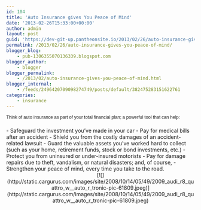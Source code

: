 ```yaml
---
id: 104
title: 'Auto Insurance gives You Peace of Mind'
date: '2013-02-26T15:33:00+00:00'
author: admin
layout: post
guid: 'https://dev-git-up.pantheonsite.io/2013/02/26/auto-insurance-gives-you-peace-of-mind/'
permalink: /2013/02/26/auto-insurance-gives-you-peace-of-mind/
blogger_blog:
    - pub-1306355070136339.blogspot.com
blogger_author:
    - blogger
blogger_permalink:
    - /2013/02/auto-insurance-gives-you-peace-of-mind.html
blogger_internal:
    - /feeds/2496420709098274749/posts/default/382475283151622761
categories:
    - insurance
---
```


<div dir="ltr" style="text-align: left;"><div style="font-family: Arial; font-size: 12px; margin-bottom: 20px; padding: 0px;">Think of auto insurance as part of your total financial plan; a powerful tool that can help:</div>- Safeguard the investment you’ve made in your car
- Pay for medical bills after an accident
- Shield you from the costly damages of an accident-related lawsuit
- Guard the valuable assets you’ve worked hard to collect (such as your home, retirement funds, stock or bond investments, etc.)
- Protect you from uninsured or under-insured motorists
- Pay for damage repairs due to theft, vandalism, or natural disasters; and, of course,
- Strengthen your peace of mind, every time you take to the road.

<div style="clear: both; text-align: center;">[![](http://static.cargurus.com/images/site/2008/10/14/05/49/2009_audi_r8_quattro_w__auto_r_tronic-pic-61809.jpeg)](http://static.cargurus.com/images/site/2008/10/14/05/49/2009_audi_r8_quattro_w__auto_r_tronic-pic-61809.jpeg)</div><div><span style="font-family: Arial;"><span style="font-size: 12px;">  
</span></span></div></div>